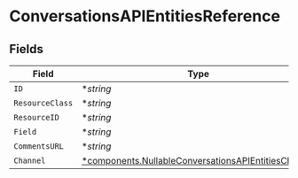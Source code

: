 # ConversationsAPIEntitiesReference


## Fields

| Field                                                                                                                     | Type                                                                                                                      | Required                                                                                                                  | Description                                                                                                               |
| ------------------------------------------------------------------------------------------------------------------------- | ------------------------------------------------------------------------------------------------------------------------- | ------------------------------------------------------------------------------------------------------------------------- | ------------------------------------------------------------------------------------------------------------------------- |
| `ID`                                                                                                                      | **string*                                                                                                                 | :heavy_minus_sign:                                                                                                        | N/A                                                                                                                       |
| `ResourceClass`                                                                                                           | **string*                                                                                                                 | :heavy_minus_sign:                                                                                                        | N/A                                                                                                                       |
| `ResourceID`                                                                                                              | **string*                                                                                                                 | :heavy_minus_sign:                                                                                                        | N/A                                                                                                                       |
| `Field`                                                                                                                   | **string*                                                                                                                 | :heavy_minus_sign:                                                                                                        | N/A                                                                                                                       |
| `CommentsURL`                                                                                                             | **string*                                                                                                                 | :heavy_minus_sign:                                                                                                        | N/A                                                                                                                       |
| `Channel`                                                                                                                 | [*components.NullableConversationsAPIEntitiesChannel](../../models/components/nullableconversationsapientitieschannel.md) | :heavy_minus_sign:                                                                                                        | N/A                                                                                                                       |